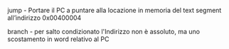 jump - Portare il PC a puntare alla locazione in memoria del text segment all’indirizzo 0x00400004

branch - per salto condizionato l'Indirizzo non è assoluto, ma uno scostamento in word relativo al PC